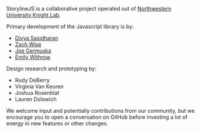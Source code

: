 StorylineJS is a collaborative project operated out of [Northwestern University Knight Lab](https://knightlab.northwestern.edu).

Primary development of the Javascript library is by:
* [Divya Sasidharan](https://github.com/shortdiv)
* [Zach Wise](https://github.com/zachwise)
* [Joe Germuska](https://github.com/JoeGermuska)
* [Emily Withrow](https://github.com/emilywithrow)

Design research and prototyping by:
* Rudy DeBerry
* Virginia Van Keuren
* Joshua Rosenblat
* Lauren Dolowich

We welcome input and potentially contributions from our community, but we encourage you to open a conversation on GitHub before investing a lot of energy in new features or other changes.
